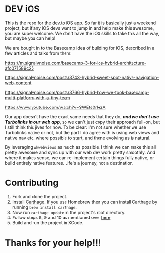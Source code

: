 # DEV iOS

This is the repo for the [dev.to](/) iOS app. So far it is basically just a weekend project, but if any iOS devs want to jump in and help make this awesome, you are super welcome. We don't have the iOS skills to take this all the way, but maybe you can help!

We are bought in to the Basecamp idea of building for iOS, described in a few articles and talks from them:

https://m.signalvnoise.com/basecamp-3-for-ios-hybrid-architecture-afc071589c25

https://signalvnoise.com/posts/3743-hybrid-sweet-spot-native-navigation-web-content

https://signalvnoise.com/posts/3766-hybrid-how-we-took-basecamp-multi-platform-with-a-tiny-team

https://www.youtube.com/watch?v=SWEts0rlezA

Our app doesn't have the exact same needs that they do, **_and we don't use Turbolinks in our web app_**, so we can't just copy their approach full-on, but I still think this jives for now. To be clear: I'm not sure whether we use Turbolinks native or not, but the part I do agree with is using web views and native nav etc. where possible to start, and thene evolving as is natural.

By leveraging `wkwebviews` as much as possible, I think we can make this all pretty awesome and sync up with our web dev work pretty smoothly. And where it makes sense, we can re-implement certain things fully native, or build entirely native features. Life's a journey, not a destination.

# Contributing
1. Fork and clone the project.
2. Install [Carthage](https://github.com/Carthage/Carthage). If you use Homebrew then you can install Carthage by running `brew install carthage`. 
2. Now run `carthage update` in the project's root directory.
3. Follow steps 8, 9 and 10 as mentioned over [here](https://github.com/Carthage/Carthage#quick-start)
4. Build and run the project in XCode.

# Thanks for your help!!!
